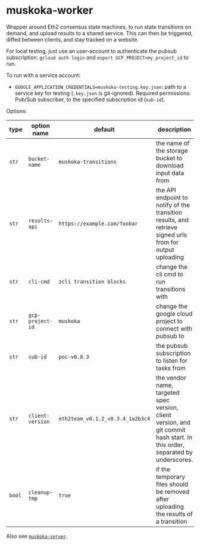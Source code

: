 # muskoka-worker

Wrapper around Eth2 consensus state machines, to run state transitions on demand,
 and upload results to a shared service.
This can then be triggered, diffed between clients, and stay tracked on a website.

For local testing, just use an user-account to authenticate the pubsub subscription:
`gcloud auth login` and `export GCP_PROJECT=my_project_id` to run.

To run with a service account: 
- `GOOGLE_APPLICATION_CREDENTIALS=muskoka-testing.key.json`: path to a service key for testing (`.key.json` is git-ignored).
    Required permissions: Pub/Sub subscriber, to the specified subscription id (`sub-id`).

Options:

| type   | option name      | default                          | description |
|--------|------------------|----------------------------------|-------------|
| `str`  | `bucket-name`    | `muskoka-transitions`            | the name of the storage bucket to download input data from |
| `str`  | `results-api`    | `https://example.com/foobar`     | the API endpoint to notify of the transition results, and retrieve signed urls from for output uploading |
| `str`  | `cli-cmd`        | `zcli transition blocks`         | change the cli cmd to run transitions with |
| `str`  | `gcp-project-id` | `muskoka`                        | change the google cloud project to connect with pubsub to |
| `str`  | `sub-id`         | `poc-v0.8.3`                     | the pubsub subscription to listen for tasks from |
| `str`  | `client-version` | `eth2team_v0.1.2_v0.3.4_1a2b3c4` | the vendor name, targeted spec version, client version, and git commit hash start. In this order, separated by underscores. |
| `bool` | `cleanup-tmp`    | `true`                           | if the temporary files should be removed after uploading the results of a transition |


Also see [`muskoka-server`](https://github.com/protolambda/muskoka-server).
